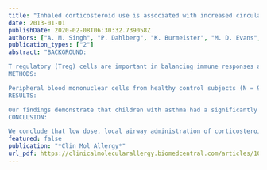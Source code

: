 ```yaml
---
title: "Inhaled corticosteroid use is associated with increased circulating T regulatory cells in children with asthma"
date: 2013-01-01
publishDate: 2020-02-08T06:30:32.739058Z
authors: ["A. M. Singh", "P. Dahlberg", "K. Burmeister", "M. D. Evans", "R. Gangnon", "K. A. Roberg", "C. Tisler", "D. Dasilva", "T. Pappas", "L. Salazar", "R. F. Lemanske", "J. E. Gern", "C. M. Seroogy"]
publication_types: ["2"]
abstract: "BACKGROUND:

T regulatory (Treg) cells are important in balancing immune responses and dysregulation of Treg cells has been implicated in the pathogenesis of multiple disease states including asthma. In this study, our primary aim was to determine Treg cell frequency in the peripheral blood of children with and without asthma. The secondary aim was to explore the association between Treg cell frequency with allergen sensitization, disease severity and medication use.
METHODS:

Peripheral blood mononuclear cells from healthy control subjects (N = 93) and asthmatic children of varying disease severity (N = 66) were characterized by multi-parameter flow cytometry.
RESULTS:

Our findings demonstrate that children with asthma had a significantly increased frequency of Treg cells compared to children without asthma. Using a multivariate model, increased Treg cell frequency in children with asthma was most directly associated with inhaled corticosteroid use, and not asthma severity, allergic sensitization, or atopic status of the asthma.
CONCLUSION:

We conclude that low dose, local airway administration of corticosteroids is sufficient to impact the frequency of Treg cells in the peripheral blood. These data highlight the importance of considering medication exposure when studying Treg cells and suggest inhaled corticosteroid use in asthmatics may improve disease control through increased Treg cell frequency."
featured: false
publication: "*Clin Mol Allergy*"
url_pdf: https://clinicalmolecularallergy.biomedcentral.com/articles/10.1186/1476-7961-11-1
---
```


